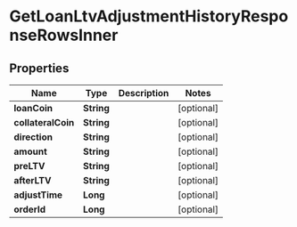 

# GetLoanLtvAdjustmentHistoryResponseRowsInner


## Properties

| Name | Type | Description | Notes |
|------------ | ------------- | ------------- | -------------|
|**loanCoin** | **String** |  |  [optional] |
|**collateralCoin** | **String** |  |  [optional] |
|**direction** | **String** |  |  [optional] |
|**amount** | **String** |  |  [optional] |
|**preLTV** | **String** |  |  [optional] |
|**afterLTV** | **String** |  |  [optional] |
|**adjustTime** | **Long** |  |  [optional] |
|**orderId** | **Long** |  |  [optional] |



